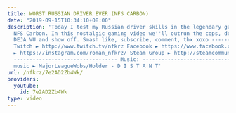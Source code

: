 ```yaml
---
title: WORST RUSSIAN DRIVER EVER (NFS CARBON)
date: "2019-09-15T10:34:10+08:00"
description: 'Today I test my Russian driver skills in the legendary game known as
  NFS Carbon. In this nostalgic gaming video we''ll outrun the cops, do a bit of a
  DEJA VU and show off. Smash like, subscribe, comment, thx xoxo ---------------------------------
  Twitch ► http://www.twitch.tv/nfkrz Facebook ► https://www.facebook.com/NFKRZ1 Instagram
  ► https://instagram.com/roman_nfkrz/ Steam Group ► http://steamcommunity.com/groups/nfkrzgroup
  --------------------------------- Music: --------------------------------- Outro
  music ► MajorLeagueWobs/Holder - D I S T A N T'
url: /nfkrz/7e2AD2Zb4Wk/
providers:
  youtube:
    id: 7e2AD2Zb4Wk
type: video
---
```

